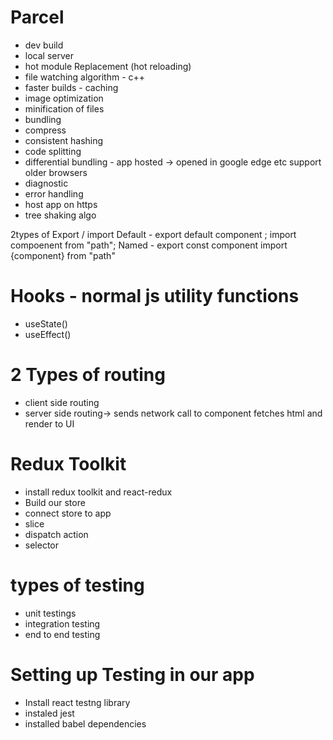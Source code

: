 # Parcel
- dev build
- local server
- hot module Replacement (hot reloading)
- file watching algorithm - c++
- faster builds - caching
- image optimization
- minification of files 
- bundling
- compress 
- consistent hashing 
- code splitting
- differential bundling - app hosted -> opened in google edge etc support older browsers
- diagnostic
- error handling
- host app on https
- tree shaking algo 

2types of Export / import 
Default - export default component ;
import compoenent from "path";
Named - export const component
import {component} from "path"

# Hooks - normal js utility functions
- useState()
- useEffect()

# 2 Types of routing
- client side routing
- server side routing-> sends network call to component fetches html and render to UI

# Redux Toolkit
- install redux toolkit and react-redux
- Build our store
- connect store to app
- slice 
- dispatch action
- selector

# types of testing
- unit testings
- integration testing
- end to end testing

# Setting up Testing in our app
- Install react testng library
- instaled jest
- installed babel dependencies
